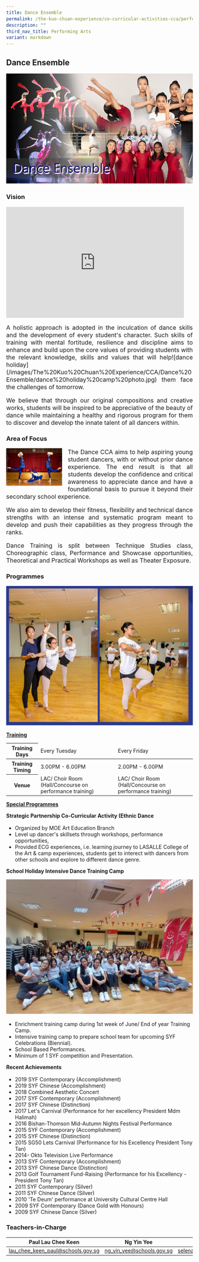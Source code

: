 ```yaml
---
title: Dance Ensemble
permalink: /the-kuo-chuan-experience/co-curricular-activities-cca/performing-arts/dance-ensemble/
description: ""
third_nav_title: Performing Arts
variant: markdown
---
```

## Dance Ensemble

![](/images/The%20Kuo%20Chuan%20Experience/CCA/Dance%20Ensemble/DanceEnsemble.jpg)


### Vision

<iframe allowfullscreen="true" height="299" width="480" frameborder="0" src="https://docs.google.com/presentation/d/e/2PACX-1vSL1tCpSOPN3BXpiDSSNs9lvN_jc_6G3DwGwxAzer0vok81eJNE14CXr8a6fipJqBjY7dZbDuhF_H7E/embed?start=true&amp;loop=false&amp;delayms=3000" align="center"></iframe>

<p style="text-align: justify;font-size:16px;">
A holistic approach is adopted in the inculcation of dance skills and the development of every student's character. Such skills of training with mental fortitude, resilience and discipline aims to enhance and build upon the core values of providing students with the relevant knowledge, skills and values that will help![dance holiday](/images/The%20Kuo%20Chuan%20Experience/CCA/Dance%20Ensemble/dance%20holiday%20camp%20photo.jpg) them face the challenges of tomorrow.</p>

<p style="text-align: justify;font-size:16px;">
We believe that through our original compositions and creative works, students will be inspired to be appreciative of the beauty of dance while maintaining a healthy and rigorous program for them to discover and develop the innate talent of all dancers within.</p>

### Area of Focus

<img src="/images/The%20Kuo%20Chuan%20Experience/CCA/Dance%20Ensemble/area%20of%20focus.jpg" style="width:30%;margin-right:15px;" align="left">


<p style="text-align: justify;font-size:16px;">
The Dance CCA aims to help aspiring young student dancers, with or without prior dance experience. The end result is that all students develop the confidence and critical awareness to appreciate dance and have a foundational basis to pursue it beyond their secondary school experience.</p>

<p style="text-align: justify;font-size:16px;">
We also aim to develop their fitness, flexibility and technical dance strengths with an intense and systematic program meant to develop and push their capabilities as they progress through the ranks.</p>

<p style="text-align: justify;font-size:16px;">
Dance Training is split between Technique Studies class, Choreographic class, Performance and Showcase opportunities, Theoretical and Practical Workshops as well as Theater Exposure.</p>

### Programmes

![dance training](/images/The%20Kuo%20Chuan%20Experience/CCA/Dance%20Ensemble/dancetraining.jpg)

**<u>Training</u>**

<table>
<thead>
  <tr>
    <th>Training Days</th>
    <td>Every Tuesday</td>
    <td>Every Friday</td>
  </tr>
</thead>
<tbody>
  <tr>
    <th> Training Timing</th>
    <td>3.00PM - 6.00PM</td>
    <td>2.00PM - 6.00PM</td>
  </tr>
  <tr>
    <th> Venue</th>
    <td>LAC/ Choir Room (Hall/Concourse on performance training) </td>
    <td>LAC/ Choir Room (Hall/Concourse on performance training) </td>
  </tr>
</tbody>
</table>

**<u>Special Programmes</u>**

**Strategic Partnership Co-Curricular Activity (Ethnic Dance**

<p style="text-align: justify;font-size:16px;">

*   Organized by MOE Art Education Branch
*   Level up dancer's skillsets through workshops, performance opportunities,
*   Provided ECG experiences, i.e. learning journey to LASALLE College of the Art &amp; camp experiences, students get to interect with dancers from other schools and explore to different dance genre.

</p>



**School Holiday Intensive Dance Training Camp**  

![dance holiday](/images/The%20Kuo%20Chuan%20Experience/CCA/Dance%20Ensemble/dance%20holiday%20camp%20photo.jpg)
<p style="text-align: justify;font-size:16px;">

*   Enrichment training camp during 1st week of June/ End of year Training Camp.
*   Intensive training camp to prepare school team for upcoming SYF Celebrations (Biennial).
*   School Based Performances.
*   Minimum of 1 SYF competition and Presentation.
</p>

**Recent Achievements**
<p style="text-align: justify;font-size:16px;">

*   2019 SYF Contemporary (Accomplishment)
*   2019 SYF Chinese (Accomplishment)
*   2018 Combined Aesthetic Concert&nbsp;
*   2017 SYF Contemporary (Accomplishment)
*   2017 SYF Chinese (Distinction)
*   2017 Let's Carnival (Performance for her excellency President Mdm Halimah)
*   2016 Bishan-Thomson Mid-Autumn Nights Festival Performance
*   2015 SYF Contemporary (Accomplishment)
*   2015 SYF Chinese (Distinction)
*   2015 SG50 Lets Carnival (Performance for his Excellency President Tony Tan)
*   2014- Okto Television Live Performance
*   2013 SYF Contemporary (Accomplishment)
*   2013 SYF Chinese Dance (Distinction)
*   2013 Golf Tournament Fund-Raising (Performance for his Excellency - President Tony Tan)
*   2011 SYF Contemporary (Silver)
*   2011 SYF Chinese Dance (Silver)
*   2010 'Te Deum' performance at University Cultural Centre Hall
*   2009 SYF Contemporary (Dance Gold with Honours)
*   2009 SYF Chinese Dance (Silver)

</p>

### Teachers-in-Charge



| Paul Lau Chee Keen| Ng Yin Yee | Selena Wee|
| -------- | -------- | -------- |
| <a href="mailto:lau_chee_keen_paul@schools.gov.sg">lau_chee_keen_paul@schools.gov.sg</a>     | <a href="mailto:ng_yin_yee@schools.gov.sg">ng_yin_yee@schools.gov.sg</a>     | <a href="mailto:selena_wee@schools.gov.sg">selena_wee@schools.gov.sg</a>    |